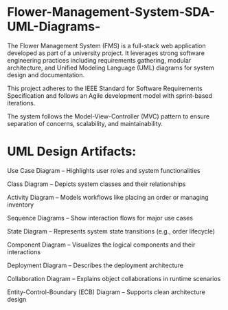 # Flower-Management-System-SDA-UML-Diagrams-
The Flower Management System (FMS) is a full-stack web application developed as part of a university project. It leverages strong software engineering practices including requirements gathering, modular architecture, and Unified Modeling Language (UML) diagrams for system design and documentation.

This project adheres to the IEEE Standard for Software Requirements Specification and follows an Agile development model with sprint-based iterations.

The system follows the Model-View-Controller (MVC) pattern to ensure separation of concerns, scalability, and maintainability.

# UML Design Artifacts:
Use Case Diagram – Highlights user roles and system functionalities

Class Diagram – Depicts system classes and their relationships

Activity Diagram – Models workflows like placing an order or managing inventory

Sequence Diagrams – Show interaction flows for major use cases

State Diagram – Represents system state transitions (e.g., order lifecycle)

Component Diagram – Visualizes the logical components and their interactions

Deployment Diagram – Describes the deployment architecture

Collaboration Diagram – Explains object collaborations in runtime scenarios

Entity-Control-Boundary (ECB) Diagram – Supports clean architecture design

